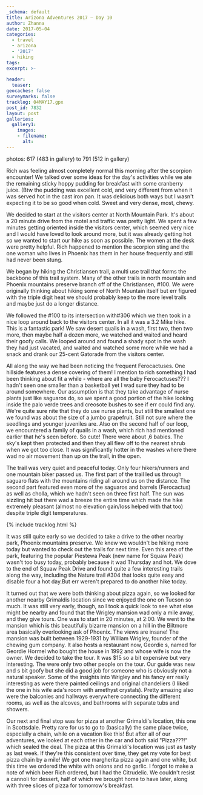 ```yaml
---
_schema: default
title: Arizona Adventures 2017 – Day 10
author: Zhanna
date: 2017-05-04
categories:
  - travel
  - arizona
  - '2017'
  - hiking
tags:
excerpt: >-
  
header:
  teaser:
geocaches: false
surveymarks: false
tracklog: 04MAY17.gpx
post_id: 7832
layout: post
galleries:
  gallery1:
    images:
    - filename: 
      alt: 
---
```


photos: 617 (483 in gallery) to 791 (512 in gallery)

Rich was feeling almost completely normal this morning after the scorpion encounter! We talked over some ideas for the day's activities while we ate the remaining sticky hoppy pudding for breakfast with some cranberry juice. (Btw the pudding was excellent cold, and very different from when it was served hot in the cast iron pan. It was delicious both ways but I wasn't expecting it to be so good when cold. Sweet and very dense, most, chewy.

We decided to start at the visitors center at North Mountain Park. It's about a 20 minute drive from the motel and traffic was pretty light. We spent a few minutes getting oriented inside the visitors center, which seemed very nice and I would have loved to look around more, but it was already getting hot so we wanted to start our hike as soon as possible. The women at the desk were pretty helpful. Rich happened to mention the scorpion sting and the one woman who lives in Phoenix has them in her house frequently and still had never been stung.

We began by hiking the Christiansen trail, a multi use trail that forms the backbone of this trail system. Many of the other trails in north mountain and Phoenix mountains preserve branch off of the Christiansen, #100. We were originally thinking about hiking some of North Mountain itself but err figured with the triple digit heat we should probably keep to the more level trails and maybe just do a longer distance.

We followed the #100 to its intersection with#306 which we then took in a nice loop around back to the visitors center. In all it was a 3.2 Mike hike. This is a fantastic park! We saw desert quails in a wash, first two, then two more, then maybe half a dozen more, we watched and waited and heard their goofy calls. We looped around and found a shady spot in the wash they had just vacated, and waited and watched some more while we had a snack and drank our 25-cent Gatorade from the visitors center. 

All along the way we had been noticing the frequent Ferocactuses. One hillside features a dense covering of them! I mention to rich something I had been thinking about fit a while - where are all the baby Ferocactuses??? I hadn't seen one smaller than a basketball yet I wad sure they had to be around somewhere. Our assumption is that they take advantage of nurse plants just like saguaros do, so we spent a good portion of the hike looking inside the palo verde trees and creosote bushes to see if err could find any. We're quite sure nite that they do use nurse plants, but still the smallest one we found was about the size of a jumbo grapefruit. Still not sure where the seedlings and younger juveniles are. Also on the second half of our loop, we encountered a family of quails in a wash, which rich had mentioned earlier that he's seen before. So cute! There were about ,6 babies. The sky's kept then protected and then they all flew off to the nearest shrub when we got too close. It was significantly hotter in the washes where there wad no air movement than up on the trail, in the open. 

The trail was very quiet and peaceful today.  Only four hikers/runners and one mountain biker passed us. The first part of the trail led us through saguaro flats with the mountains riding all around us on the distance. The second part featured even more of the saguaros and barrels (Ferocactus) as well as cholla, which we hadn't seen on three first half. The sun was sizzling hit but there wad a breeze the entire time which made the hike extremely pleasant (almost no elevation gain/loss helped with that too) despite triple digit temperatures.

{% include tracklog.html %}

It was still quite early so we decided to take a drive to the other nearby park, Phoenix mountains preserve. We knew we wouldn't be hiking more today but wanted to check out the trails for next time. Even this area of the park, featuring the popular Piestewa Peak (new name for Squaw Peak) wasn't too busy today, probably because it wad Thursday and hot. We dove to the end of Squaw Peak Drive and found quite a few interesting trails along the way, including the Nature trail #304 that looks quite easy and disable four a hot day.But err weren't prepared to do another hike today.

It turned out that we were both thinking about pizza again, so we looked for another nearby Grimaldis location since we enjoyed the one on Tucson so much. It was still very early, though, so I took a quick look to see what else might be nearby and found that the Wrigley mansion wad only a mile away, and they give tours. One was to start in 20 minutes, at 2:00. We went to the mansion which is this beautifully bizarre mansion on a hill in the Biltmore area basically overlooking ask of Phoenix. The views are insane! The mansion was built between 1929-1931 by William Wrigley, founder of the chewing gum company. It also hosts a restaurant now, Geordie s, named for Geordie Hormel who bought the house in 1992 and whose wife is now the owner. We decided to take the tour. It was $15 so a bit expensive but very interesting. The were only two other people on the tour. Our guide was new and s bit goofy but she did a good job for someone who is obviously not a natural speaker. Some of the insights into Wrigley and his fancy err really interesting as were there painted ceilings and original chandeliers (I liked the one in his wife ada's room with amethyst crystals). Pretty amazing also were the balconies and hallways everywhere connecting the different rooms, as well as the alcoves, and bathrooms with separate tubs and showers.

Our next and final stop was for pizza at another Grimaldi's location, this one in Scottsdale. Pretty rare for us to go to (basically) the same place twice, especially a chain, while on a vacation like this! But after all of our adventures, we looked at each other in the car and both said "Pizza???!" which sealed the deal.  The pizza at this Grimaldi's location was just as tasty as last week. If they're this consistent over time, they get my vote for best pizza chain by a mile! We got one margherita pizza again and one white, but this time we ordered the white with onions and no garlic. I forgot to make a note of which beer Rich ordered, but I had the Citrudelic. We couldn't resist a cannoli for dessert, half of which we brought home to have later, along with three slices of pizza for tomorrow's breakfast.
